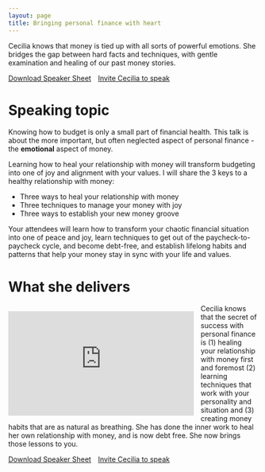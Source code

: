 ```yaml
---
layout: page
title: Bringing personal finance with heart
---
```


Cecilia knows that money is tied up with all sorts of powerful emotions. She bridges the gap between hard facts and techniques, with gentle examination and healing of our past money stories.

<a style="margin-left:1em;" class="button primary" href="mailto:cecilia@bountifulmoneyllc.com?subject=Speaking at our event">Invite Cecilia to speak</a><a style="float:left;" class="button primary" href="http://www.bountifulmoneycoach.com/documents/Cecilia-SpeakerSheet.pdf">Download Speaker Sheet</a>
# Speaking topic
Knowing how to budget is only a small part of financial health. This talk is about the more important, but often neglected aspect of personal finance - the **emotional** aspect of money. 

Learning how to heal your relationship with money will transform budgeting into one of joy and alignment with your values. I will share the 3 keys to a healthy relationship with money:
* Three ways to heal your relationship with money
* Three techniques to manage your money with joy
* Three ways to establish your new money groove

Your attendees will learn how to transform your chaotic financial situation into one of peace and joy, learn techniques to get out of the paycheck-to-paycheck cycle, and become debt-free, and establish lifelong habits and patterns that help your money stay in sync with your life and values.

# What she delivers
<iframe style="float:left; margin: 1em 1em 0 0;" width="374" height="210" src="https://www.youtube.com/embed/cyX4BOAGZuU" frameborder="0" allow="accelerometer; autoplay; encrypted-media; gyroscope; picture-in-picture" allowfullscreen></iframe>
Cecilia knows that the secret of success with personal finance is (1) healing your relationship with money first and foremost (2) learning techniques that work with your personality and situation and (3) creating money habits that are as natural as breathing. She has done the inner work to heal her own relationship with money, and is now debt free. She now brings those lessons to you. 


<a style="margin-left:1em;" class="button primary" href="mailto:cecilia@bountifulmoneyllc.com?subject=Speaking at our event">Invite Cecilia to speak</a><a style="float:left;" class="button primary" href="http://www.bountifulmoneycoach.com/documents/Cecilia-SpeakerSheet.pdf">Download Speaker Sheet</a>